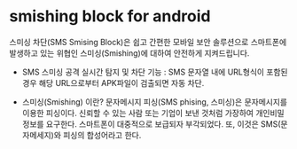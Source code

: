 smishing block for android
========
스미싱 차단(SMS Smising Block)은 쉽고 간편한 모바일 보안 솔루션으로 스마트폰에 발생하고 있는 위협인 스미싱(Smishing)에 대하여 안전하게 지켜드립니다.

- SMS 스미싱 공격 실시간 탐지 및 차단 기능 : SMS 문자열 내에 URL형식이 포함된 경우 해당 URL으로부터 APK파일이 검출되면 자동 차단.


* 스미싱(Smishing) 이란? 
문자메시지 피싱(SMS phising, 스미싱)은 문자메시지를 이용한 피싱이다. 신뢰할 수 있는 사람 또는 기업이 보낸 것처럼 가장하여 개인비밀정보를 요구한다. 스마트폰이 대중적으로 보급되자 부각되었다. 또, 이것은 SMS(문자메세지)와 피싱의 합성어라고 한다.
